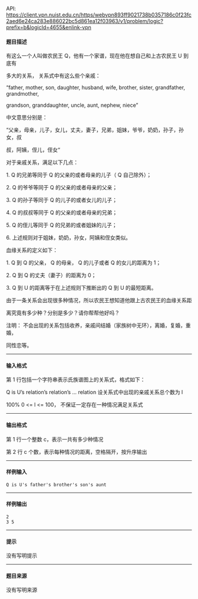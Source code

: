 API: https://client.vpn.nuist.edu.cn/https/webvpn893ff9021738b0357186c0f23fc2aed6e24ca283e886022bc5d861ea12f03963/v1/problem/logic?prefix=b&logicId=4655&enlink-vpn

#### 题目描述

有这么一个人叫做农民王 Q，他有一个家谱，现在他在想自己和上古农民王 U 到底有

多大的关系， 关系式中有这么些个亲戚：

“father, mother, son, daughter, husband, wife, brother, sister, grandfather, grandmother,

grandson, granddaughter, uncle, aunt, nephew, niece”

中文意思分别是：

“父亲，母亲，儿子，女儿，丈夫，妻子，兄弟，姐妹，爷爷，奶奶，孙子，孙女，叔

叔，阿姨，侄儿，侄女“

对于亲戚关系，满足以下几点：

1\. Q 的兄弟等同于 Q 的父亲的或者母亲的儿子（ Q 自己除外）；

2\. Q 的爷爷等同于 Q 的父亲的或者母亲的父亲；

3\. Q 的孙子等同于 Q 的儿子的或者女儿的儿子；

4\. Q 的叔叔等同于 Q 的父亲的或者母亲的兄弟；

5\. Q 的侄儿等同于 Q 的兄弟的或者姐妹的儿子；

6\. 上述规则对于姐妹，奶奶，孙女，阿姨和侄女类似。

血缘关系的定义如下：

1\. Q 到 Q 的父亲， Q 的母亲， Q 的儿子或者 Q 的女儿的距离为 1；

2\. Q 到 Q 的丈夫（妻子）的距离为 0；

3\. Q 到 U 的距离等于在上述规则下推断出的 Q 到 U 的最短距离。

由于一条关系会出现很多种情况，所以农民王想知道他跟上古农民王的血缘关系距

离究竟有多少种？分别是多少？请你帮帮他好吗？

注明： 不会出现的关系包括收养，亲戚间结婚（家族树中无环），离婚，复婚，重婚，

同性恋等。

---

#### 输入格式

第 1 行包括一个字符串表示氏族谱图上的关系式，格式如下：

Q is U’s relation’s relation’s … relation 设关系式中出现的亲戚关系总个数为 l

100% 0 <= l <= 100， 不保证一定存在一种情况满足关系式

---

#### 输出格式

第 1 行一个整数 c，表示一共有多少种情况

第 2 行 c 个数，表示每种情况的距离，空格隔开，按升序输出

---

#### 样例输入
```
Q is U's father's brother's son's aunt

```

---

#### 样例输出
```
2
3 5
```

---

#### 提示

没有写明提示

---

#### 题目来源

没有写明来源